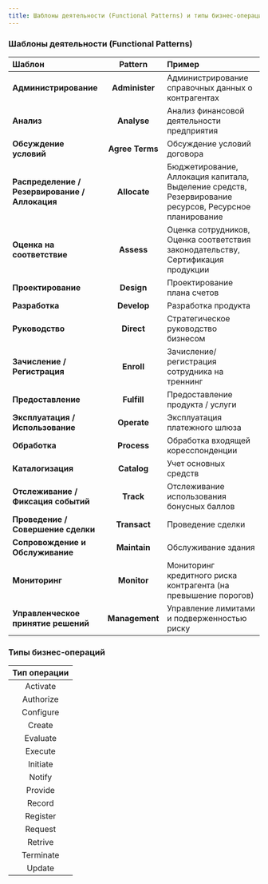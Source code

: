 ```yaml
---
title: Шаблоны деятельности (Functional Patterns) и типы бизнес-операций
---
```


### Шаблоны деятельности (Functional Patterns)

| Шаблон | Pattern | Пример |
|:---|:---:|:---|
| **Администрирование** | **Administer** | Администрирование справочных данных о контрагентах |
| **Анализ** | **Analyse** | Анализ финансовой деятельности предприятия |
| **Обсуждение условий** | **Agree Terms** | Обсуждение условий договора |
| **Распределение / Резервирование / Аллокация** | **Allocate** | Бюджетирование, Аллокация капитала, Выделение средств, Резервирование ресурсов, Ресурсное планирование |
| **Оценка на соответствие** | **Assess** | Оценка сотрудников, Оценка соответствия законодательству, Сертификация продукции |
| **Проектирование** | **Design** | Проектирование плана счетов |
| **Разработка** | **Develop** | Разработка продукта |
| **Руководство** | **Direct** | Стратегическое руководство бизнесом |
| **Зачисление / Регистрация** | **Enroll** | Зачисление/регистрация сотрудника на треннинг |
| **Предоставление** | **Fulfill** | Предоставление продукта / услуги |
| **Эксплуатация / Использование** | **Operate** | Эксплуатация платежного шлюза |
| **Обработка** | **Process** | Обработка входящей коресспонденции |
| **Каталогизация** | **Catalog** | Учет основных средств |
| **Отслеживание / Фиксация событий** | **Track** | Отслеживание использования бонусных баллов |
| **Проведение / Совершение сделки** | **Transact** | Проведение сделки |
| **Сопровождение и Обслуживание** | **Maintain** | Обслуживание здания |
| **Мониторинг** | **Monitor** | Мониторинг кредитного риска контрагента (на превышение порогов) |
| **Управленческое принятие решений** | **Management** | Управление лимитами и подверженностью риску |



### Типы бизнес-операций

| Тип операции |
|:---:|
| Activate |
| Authorize |
| Configure |
| Create |
| Evaluate |
| Execute |
| Initiate |
| Notify |
| Provide |
| Record |
| Register |
| Request |
| Retrive |
| Terminate |
| Update |
